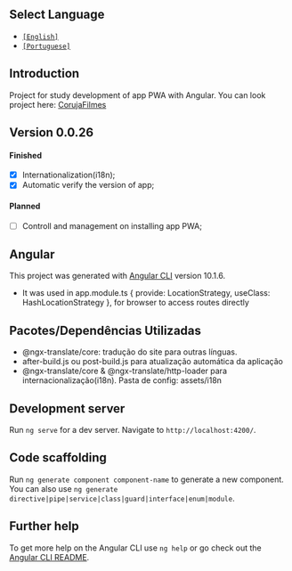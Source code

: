 ## Select Language
- [`[English]`](https://github.com/henriquebsb/pwa_angular_tmdb/blob/master/README.md)
- [`[Portuguese]`](https://github.com/henriquebsb/pwa_angular_tmdb/blob/master/README-pt.md)

## Introduction
Project for study development of app PWA with Angular.
You can look project here: [CorujaFilmes](https://henriquebsb.github.io/pwa_angular_tmdb/#/movie/upcoming)

## Version 0.0.26
#### Finished
- [x] Internationalization(i18n);
- [x] Automatic verify the version of app;
#### Planned
- [ ] Controll and management on installing app PWA;

## Angular
This project was generated with [Angular CLI](https://github.com/angular/angular-cli) version 10.1.6.
  - It was used in app.module.ts { provide: LocationStrategy, useClass: HashLocationStrategy }, for browser to access routes directly

## Pacotes/Dependências Utilizadas
  - @ngx-translate/core: tradução do site para outras línguas.
  - after-build.js ou post-build.js para atualização automática da aplicação
  - @ngx-translate/core & @ngx-translate/http-loader para internacionalização(i18n). Pasta de config: assets/i18n

## Development server

Run `ng serve` for a dev server. Navigate to `http://localhost:4200/`.

## Code scaffolding

Run `ng generate component component-name` to generate a new component. You can also use `ng generate directive|pipe|service|class|guard|interface|enum|module`.

## Further help

To get more help on the Angular CLI use `ng help` or go check out the [Angular CLI README](https://github.com/angular/angular-cli/blob/master/README.md).
